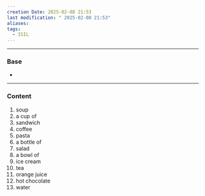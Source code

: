 ```yaml
---
creation Date: 2025-02-08 21:53
last modification: " 2025-02-08 21:53"
aliases: 
tags:
  - ISIL
---
```

___
### Base
- 
___
### Content

1. soup
2. a cup of
3. sandwich
4. coffee
5. pasta
6. a bottle of
7. salad
8. a bowl of
9. ice cream
10. tea
11. orange juice
12. hot chocolate
13. water